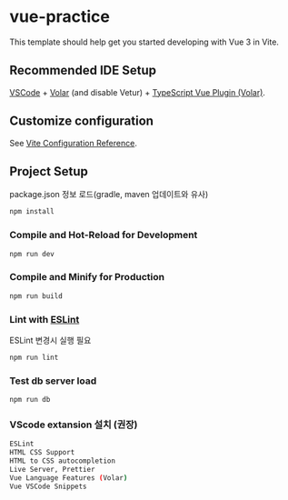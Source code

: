 # vue-practice

This template should help get you started developing with Vue 3 in Vite.

## Recommended IDE Setup

[VSCode](https://code.visualstudio.com/) + [Volar](https://marketplace.visualstudio.com/items?itemName=Vue.volar) (and disable Vetur) + [TypeScript Vue Plugin (Volar)](https://marketplace.visualstudio.com/items?itemName=Vue.vscode-typescript-vue-plugin).

## Customize configuration

See [Vite Configuration Reference](https://vitejs.dev/config/).

## Project Setup
package.json 정보 로드(gradle, maven 업데이트와 유사)
```sh
npm install
```

### Compile and Hot-Reload for Development

```sh
npm run dev
```

### Compile and Minify for Production

```sh
npm run build
```

### Lint with [ESLint](https://eslint.org/)
ESLint 변경시 실행 필요
```sh
npm run lint
```

### Test db server load

```sh
npm run db
```

### VScode extansion 설치 (권장)

```sh
ESLint
HTML CSS Support
HTML to CSS autocompletion
Live Server, Prettier
Vue Language Features (Volar)
Vue VSCode Snippets
```